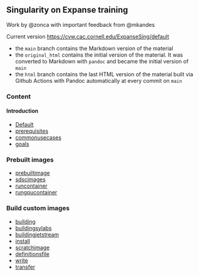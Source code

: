 ## Singularity on Expanse training

Work by @zonca with important feedback from @mkandes

Current version <https://cvw.cac.cornell.edu/ExpanseSing/default>

* the `main` branch contains the Markdown version of the material
* the `original_html` contains the initial version of the material. It was converted to Markdown with `pandoc` and became the initial version of `main`
* the `html` branch contains the last HTML version of the material built via Github Actions with Pandoc automatically at every commit on `main`

### Content

#### Introduction

* [Default](Default.md)
* [prerequisites](prerequisites.md)
* [commonusecases](commonusecases.md)
* [goals](goals.md)

### Prebuilt images

* [prebuiltimage](prebuiltimage.md)
* [sdscimages](sdscimages.md)
* [runcontainer](runcontainer.md)
* [rungpucontainer](rungpucontainer.md)

### Build custom images

* [building](building.md)
* [buildingsylabs](buildingsylabs.md)
* [buildingjetstream](buildingjetstream.md)
* [install](install.md)
* [scratchimage](scratchimage.md)
* [definitionsfile](definitionsfile.md)
* [write](write.md)
* [transfer](transfer.md)
